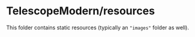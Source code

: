 # TelescopeModern/resources

This folder contains static resources (typically an `"images"` folder as well).
